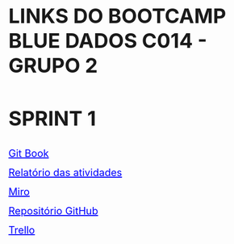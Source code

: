 <h1 style="font-size:40px">LINKS DO BOOTCAMP BLUE DADOS C014 - GRUPO 2</h1>
<h2 style="font-size:40px">SPRINT 1</h2>
    <p><a href = 'https://blueedtech.gitbook.io/modulo-6-dados-bootcamp/' target="_blank" style = 'color:blue;font-size: 20px;'>Git Book</a></p>
    <p><a href = 'https://www.canva.com/design/DAFMDCUcmpI/sKbNA5FPILA2NlWBAOuqsQ/edit?utm_content=DAFMDCUcmpI&utm_campaign=designshare&utm_medium=link2&utm_source=sharebutton' target="_blank" style = 'color:blue;font-size: 20px;'>Relatório das atividades</a></p>
    <p><a href = 'https://miro.com/app/board/uXjVPZ-J5aI=/?share_link_id=103779519215' target="_blank" style = 'color:blue;font-size: 20px;'>Miro</a></p>
    <p><a href = 'https://github.com/AugustoCRX/bootcamp_blue' target="_blank" style = 'color:blue;font-size: 20px;'>Repositório GitHub</a></p>
    <p><a href = 'https://trello.com/invite/b/PIdIMdRK/91eb4604080c2a3d6a00edf16c4ef52a/kanban-bootcamp' target="_blank" style = 'color:blue;font-size: 20px;'>Trello</a></p>
